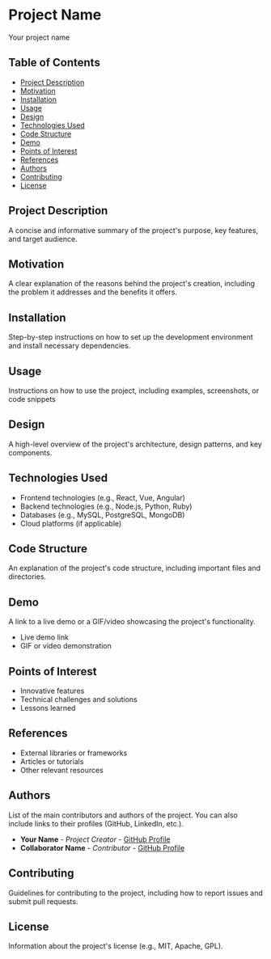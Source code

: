 
<h1>Project Name</h1>
<p>Your project name</p>

<h2>Table of Contents</h2>
<ul>
    <li><a href="#project-description">Project Description</a></li>
    <li><a href="#motivation">Motivation</a></li>
    <li><a href="#installation">Installation</a></li>
    <li><a href="#usage">Usage</a></li>
    <li><a href="#design">Design</a></li>
    <li><a href="#technologies-used">Technologies Used</a></li>
    <li><a href="#code-structure">Code Structure</a></li>
    <li><a href="#demo">Demo</a></li>
    <li><a href="#points-of-interest">Points of Interest</a></li>
    <li><a href="#references">References</a></li>
    <li><a href="#authors">Authors</a></li> 
    <li><a href="#contributing">Contributing</a></li>
    <li><a href="#license">License</a></li>
</ul>

<h2 id="project-description">Project Description</h2>
<p>A concise and informative summary of the project's purpose, key features, and target audience.</p>

<h2 id="motivation">Motivation</h2>
<p>A clear explanation of the reasons behind the project's creation, including the problem it addresses and the benefits it offers.</p>

<h2 id="installation">Installation</h2>
<p>Step-by-step instructions on how to set up the development environment and install necessary dependencies. </p>


<h2 id="usage">Usage</h2>
<p>Instructions on how to use the project, including examples, screenshots, or code snippets</p>


<h2 id="design">Design</h2>
<p>A high-level overview of the project's architecture, design patterns, and key components.</p>

<h2 id="technologies-used">Technologies Used</h2>
<ul>
    <li>Frontend technologies (e.g., React, Vue, Angular)</li>
    <li>Backend technologies (e.g., Node.js, Python, Ruby)</li>
    <li>Databases (e.g., MySQL, PostgreSQL, MongoDB)</li>
    <li>Cloud platforms (if applicable)</li>
</ul>

<h2 id="code-structure">Code Structure</h2>
<p>An explanation of the project's code structure, including important files and directories.</p>

<h2 id="demo">Demo</h2>
<p>A link to a live demo or a GIF/video showcasing the project's functionality.</p>
<ul>
    <li>Live demo link</li>
    <li>GIF or video demonstration</li>
</ul>

<h2 id="points-of-interest">Points of Interest</h2>
<ul>
    <li>Innovative features</li>
    <li>Technical challenges and solutions</li>
    <li>Lessons learned</li>
</ul>

<h2 id="references">References</h2>
<ul>
    <li>External libraries or frameworks</li>
    <li>Articles or tutorials</li>
    <li>Other relevant resources</li>
</ul>

<h2 id="authors">Authors</h2>
<p>List of the main contributors and authors of the project. You can also include links to their profiles (GitHub, LinkedIn, etc.).</p>
<ul>
    <li><strong>Your Name</strong> - <em>Project Creator</em> - <a href="https://github.com/username">GitHub Profile</a></li>
    <li><strong>Collaborator Name</strong> - <em>Contributor</em> - <a href="https://github.com/username">GitHub Profile</a></li>
</ul>

<h2 id="contributing">Contributing</h2>
<p>Guidelines for contributing to the project, including how to report issues and submit pull requests.</p>

<h2 id="license">License</h2>
<p>Information about the project's license (e.g., MIT, Apache, GPL).</p>